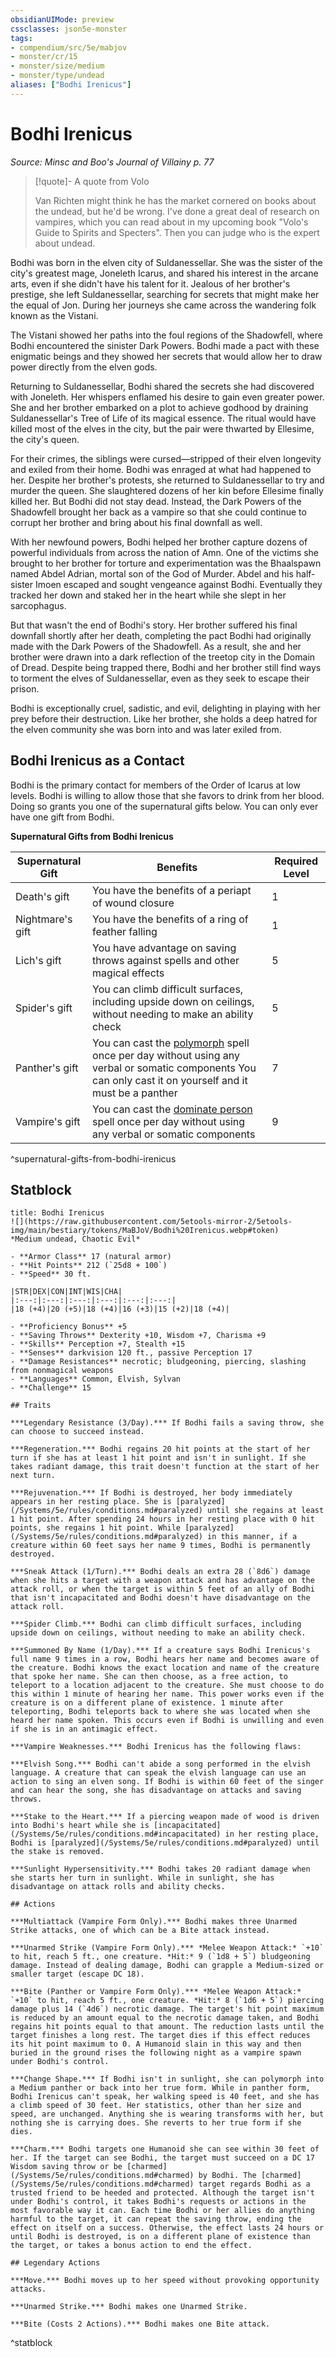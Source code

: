 ```yaml
---
obsidianUIMode: preview
cssclasses: json5e-monster
tags:
- compendium/src/5e/mabjov
- monster/cr/15
- monster/size/medium
- monster/type/undead
aliases: ["Bodhi Irenicus"]
---
```

# Bodhi Irenicus
*Source: Minsc and Boo's Journal of Villainy p. 77*  

> [!quote]- A quote from Volo  
> 
> Van Richten might think he has the market cornered on books about the undead, but he'd be wrong. I've done a great deal of research on vampires, which you can read about in my upcoming book "Volo's Guide to Spirits and Specters". Then you can judge who is the expert about undead.

Bodhi was born in the elven city of Suldanessellar. She was the sister of the city's greatest mage, Joneleth Icarus, and shared his interest in the arcane arts, even if she didn't have his talent for it. Jealous of her brother's prestige, she left Suldanessellar, searching for secrets that might make her the equal of Jon. During her journeys she came across the wandering folk known as the Vistani.

The Vistani showed her paths into the foul regions of the Shadowfell, where Bodhi encountered the sinister Dark Powers. Bodhi made a pact with these enigmatic beings and they showed her secrets that would allow her to draw power directly from the elven gods.

Returning to Suldanessellar, Bodhi shared the secrets she had discovered with Joneleth. Her whispers enflamed his desire to gain even greater power. She and her brother embarked on a plot to achieve godhood by draining Suldanessellar's Tree of Life of its magical essence. The ritual would have killed most of the elves in the city, but the pair were thwarted by Ellesime, the city's queen.

For their crimes, the siblings were cursed—stripped of their elven longevity and exiled from their home. Bodhi was enraged at what had happened to her. Despite her brother's protests, she returned to Suldanessellar to try and murder the queen. She slaughtered dozens of her kin before Ellesime finally killed her. But Bodhi did not stay dead. Instead, the Dark Powers of the Shadowfell brought her back as a vampire so that she could continue to corrupt her brother and bring about his final downfall as well.

With her newfound powers, Bodhi helped her brother capture dozens of powerful individuals from across the nation of Amn. One of the victims she brought to her brother for torture and experimentation was the Bhaalspawn named Abdel Adrian, mortal son of the God of Murder. Abdel and his half-sister Imoen escaped and sought vengeance against Bodhi. Eventually they tracked her down and staked her in the heart while she slept in her sarcophagus.

But that wasn't the end of Bodhi's story. Her brother suffered his final downfall shortly after her death, completing the pact Bodhi had originally made with the Dark Powers of the Shadowfell. As a result, she and her brother were drawn into a dark reflection of the treetop city in the Domain of Dread. Despite being trapped there, Bodhi and her brother still find ways to torment the elves of Suldanessellar, even as they seek to escape their prison.

Bodhi is exceptionally cruel, sadistic, and evil, delighting in playing with her prey before their destruction. Like her brother, she holds a deep hatred for the elven community she was born into and was later exiled from.

## Bodhi Irenicus as a Contact

Bodhi is the primary contact for members of the Order of Icarus at low levels. Bodhi is willing to allow those that she favors to drink from her blood. Doing so grants you one of the supernatural gifts below. You can only ever have one gift from Bodhi.

**Supernatural Gifts from Bodhi Irenicus**

| Supernatural Gift | Benefits | Required Level |
|-------------------|----------|----------------|
| Death's gift | You have the benefits of a periapt of wound closure | 1 |
| Nightmare's gift | You have the benefits of a ring of feather falling | 1 |
| Lich's gift | You have advantage on saving throws against spells and other magical effects | 5 |
| Spider's gift | You can climb difficult surfaces, including upside down on ceilings, without needing to make an ability check | 5 |
| Panther's gift | You can cast the [polymorph](/Systems/5e/spells/polymorph.md) spell once per day without using any verbal or somatic components You can only cast it on yourself and it must be a panther | 7 |
| Vampire's gift | You can cast the [dominate person](/Systems/5e/spells/dominate-person.md) spell once per day without using any verbal or somatic components | 9 |
^supernatural-gifts-from-bodhi-irenicus

## Statblock

```ad-statblock
title: Bodhi Irenicus
![](https://raw.githubusercontent.com/5etools-mirror-2/5etools-img/main/bestiary/tokens/MaBJoV/Bodhi%20Irenicus.webp#token)
*Medium undead, Chaotic Evil*

- **Armor Class** 17 (natural armor)
- **Hit Points** 212 (`25d8 + 100`)
- **Speed** 30 ft.

|STR|DEX|CON|INT|WIS|CHA|
|:---:|:---:|:---:|:---:|:---:|:---:|
|18 (+4)|20 (+5)|18 (+4)|16 (+3)|15 (+2)|18 (+4)|

- **Proficiency Bonus** +5
- **Saving Throws** Dexterity +10, Wisdom +7, Charisma +9
- **Skills** Perception +7, Stealth +15
- **Senses** darkvision 120 ft., passive Perception 17
- **Damage Resistances** necrotic; bludgeoning, piercing, slashing from nonmagical weapons
- **Languages** Common, Elvish, Sylvan
- **Challenge** 15

## Traits

***Legendary Resistance (3/Day).*** If Bodhi fails a saving throw, she can choose to succeed instead.

***Regeneration.*** Bodhi regains 20 hit points at the start of her turn if she has at least 1 hit point and isn't in sunlight. If she takes radiant damage, this trait doesn't function at the start of her next turn.

***Rejuvenation.*** If Bodhi is destroyed, her body immediately appears in her resting place. She is [paralyzed](/Systems/5e/rules/conditions.md#paralyzed) until she regains at least 1 hit point. After spending 24 hours in her resting place with 0 hit points, she regains 1 hit point. While [paralyzed](/Systems/5e/rules/conditions.md#paralyzed) in this manner, if a creature within 60 feet says her name 9 times, Bodhi is permanently destroyed.

***Sneak Attack (1/Turn).*** Bodhi deals an extra 28 (`8d6`) damage when she hits a target with a weapon attack and has advantage on the attack roll, or when the target is within 5 feet of an ally of Bodhi that isn't incapacitated and Bodhi doesn't have disadvantage on the attack roll.

***Spider Climb.*** Bodhi can climb difficult surfaces, including upside down on ceilings, without needing to make an ability check.

***Summoned By Name (1/Day).*** If a creature says Bodhi Irenicus's full name 9 times in a row, Bodhi hears her name and becomes aware of the creature. Bodhi knows the exact location and name of the creature that spoke her name. She can then choose, as a free action, to teleport to a location adjacent to the creature. She must choose to do this within 1 minute of hearing her name. This power works even if the creature is on a different plane of existence. 1 minute after teleporting, Bodhi teleports back to where she was located when she heard her name spoken. This occurs even if Bodhi is unwilling and even if she is in an antimagic effect.

***Vampire Weaknesses.*** Bodhi Irenicus has the following flaws:

***Elvish Song.*** Bodhi can't abide a song performed in the elvish language. A creature that can speak the elvish language can use an action to sing an elven song. If Bodhi is within 60 feet of the singer and can hear the song, she has disadvantage on attacks and saving throws.

***Stake to the Heart.*** If a piercing weapon made of wood is driven into Bodhi's heart while she is [incapacitated](/Systems/5e/rules/conditions.md#incapacitated) in her resting place, Bodhi is [paralyzed](/Systems/5e/rules/conditions.md#paralyzed) until the stake is removed.

***Sunlight Hypersensitivity.*** Bodhi takes 20 radiant damage when she starts her turn in sunlight. While in sunlight, she has disadvantage on attack rolls and ability checks.

## Actions

***Multiattack (Vampire Form Only).*** Bodhi makes three Unarmed Strike attacks, one of which can be a Bite attack instead.

***Unarmed Strike (Vampire Form Only).*** *Melee Weapon Attack:* `+10` to hit, reach 5 ft., one creature. *Hit:* 9 (`1d8 + 5`) bludgeoning damage. Instead of dealing damage, Bodhi can grapple a Medium-sized or smaller target (escape DC 18).

***Bite (Panther or Vampire Form Only).*** *Melee Weapon Attack:* `+10` to hit, reach 5 ft., one creature. *Hit:* 8 (`1d6 + 5`) piercing damage plus 14 (`4d6`) necrotic damage. The target's hit point maximum is reduced by an amount equal to the necrotic damage taken, and Bodhi regains hit points equal to that amount. The reduction lasts until the target finishes a long rest. The target dies if this effect reduces its hit point maximum to 0. A Humanoid slain in this way and then buried in the ground rises the following night as a vampire spawn under Bodhi's control.

***Change Shape.*** If Bodhi isn't in sunlight, she can polymorph into a Medium panther or back into her true form. While in panther form, Bodhi Irenicus can't speak, her walking speed is 40 feet, and she has a climb speed of 30 feet. Her statistics, other than her size and speed, are unchanged. Anything she is wearing transforms with her, but nothing she is carrying does. She reverts to her true form if she dies.

***Charm.*** Bodhi targets one Humanoid she can see within 30 feet of her. If the target can see Bodhi, the target must succeed on a DC 17 Wisdom saving throw or be [charmed](/Systems/5e/rules/conditions.md#charmed) by Bodhi. The [charmed](/Systems/5e/rules/conditions.md#charmed) target regards Bodhi as a trusted friend to be heeded and protected. Although the target isn't under Bodhi's control, it takes Bodhi's requests or actions in the most favorable way it can. Each time Bodhi or her allies do anything harmful to the target, it can repeat the saving throw, ending the effect on itself on a success. Otherwise, the effect lasts 24 hours or until Bodhi is destroyed, is on a different plane of existence than the target, or takes a bonus action to end the effect.

## Legendary Actions

***Move.*** Bodhi moves up to her speed without provoking opportunity attacks.

***Unarmed Strike.*** Bodhi makes one Unarmed Strike.

***Bite (Costs 2 Actions).*** Bodhi makes one Bite attack.
```
^statblock